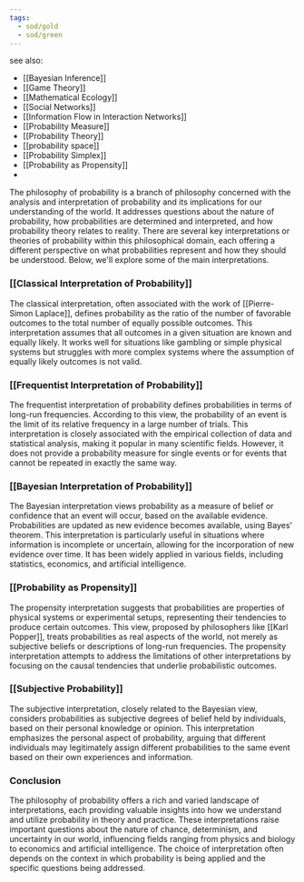 ```yaml
---
tags:
  - sod/gold
  - sod/green
---
```

see also:
- [[Bayesian Inference]]
- [[Game Theory]]
- [[Mathematical Ecology]]
- [[Social Networks]]
- [[Information Flow in Interaction Networks]]
- [[Probability Measure]]
- [[Probability Theory]]
- [[probability space]]
- [[Probability Simplex]]
- [[Probability as Propensity]]
- 

The philosophy of probability is a branch of philosophy concerned with the analysis and interpretation of probability and its implications for our understanding of the world. It addresses questions about the nature of probability, how probabilities are determined and interpreted, and how probability theory relates to reality. There are several key interpretations or theories of probability within this philosophical domain, each offering a different perspective on what probabilities represent and how they should be understood. Below, we'll explore some of the main interpretations.

### [[Classical Interpretation of Probability]]

The classical interpretation, often associated with the work of [[Pierre-Simon Laplace]], defines probability as the ratio of the number of favorable outcomes to the total number of equally possible outcomes. This interpretation assumes that all outcomes in a given situation are known and equally likely. It works well for situations like gambling or simple physical systems but struggles with more complex systems where the assumption of equally likely outcomes is not valid.

### [[Frequentist Interpretation of Probability]]

The frequentist interpretation of probability defines probabilities in terms of long-run frequencies. According to this view, the probability of an event is the limit of its relative frequency in a large number of trials. This interpretation is closely associated with the empirical collection of data and statistical analysis, making it popular in many scientific fields. However, it does not provide a probability measure for single events or for events that cannot be repeated in exactly the same way.

### [[Bayesian Interpretation of Probability]]

The Bayesian interpretation views probability as a measure of belief or confidence that an event will occur, based on the available evidence. Probabilities are updated as new evidence becomes available, using Bayes' theorem. This interpretation is particularly useful in situations where information is incomplete or uncertain, allowing for the incorporation of new evidence over time. It has been widely applied in various fields, including statistics, economics, and artificial intelligence.

### [[Probability as Propensity]]

The propensity interpretation suggests that probabilities are properties of physical systems or experimental setups, representing their tendencies to produce certain outcomes. This view, proposed by philosophers like [[Karl Popper]], treats probabilities as real aspects of the world, not merely as subjective beliefs or descriptions of long-run frequencies. The propensity interpretation attempts to address the limitations of other interpretations by focusing on the causal tendencies that underlie probabilistic outcomes.

### [[Subjective Probability]]

The subjective interpretation, closely related to the Bayesian view, considers probabilities as subjective degrees of belief held by individuals, based on their personal knowledge or opinion. This interpretation emphasizes the personal aspect of probability, arguing that different individuals may legitimately assign different probabilities to the same event based on their own experiences and information.

### Conclusion

The philosophy of probability offers a rich and varied landscape of interpretations, each providing valuable insights into how we understand and utilize probability in theory and practice. These interpretations raise important questions about the nature of chance, determinism, and uncertainty in our world, influencing fields ranging from physics and biology to economics and artificial intelligence. The choice of interpretation often depends on the context in which probability is being applied and the specific questions being addressed.